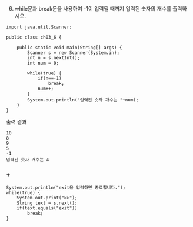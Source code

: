 6. while문과 break문을 사용하여 -1이 입력될 때까지 입력된 숫자의 개수를 출력하시오.

```
import java.util.Scanner;

public class ch03_6 {

	public static void main(String[] args) {
		Scanner s = new Scanner(System.in);
		int n = s.nextInt();
		int num = 0;
		
		while(true) {
			if(n==-1)
				break;
			num++;
		}
		System.out.println("입력된 숫자 개수는 "+num);
	}
}
```
출력 결과
```
10
8
9
5
-1
입력된 숫자 개수는 4
```

### +
```
System.out.println("exit을 입력하면 종료합니다.");
while(true) {
	System.out.print(">>");
	String text = s.next();
	if(text.equals("exit"))
		break;
}
```

